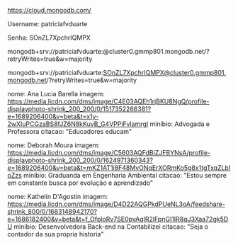 
https://cloud.mongodb.com/

Username: patriciafvduarte

Senha: SOnZL7XpchrIQMPX

mongodb+srv://patriciafvduarte:<password>@cluster0.gmmp801.mongodb.net/?retryWrites=true&w=majority

mongodb+srv://patriciafvduarte:SOnZL7XpchrIQMPX@cluster0.gmmp801.mongodb.net/?retryWrites=true&w=majority


nome: Ana Lucia Barella
imagem: https://media.licdn.com/dms/image/C4E03AQEh1rjBKU8NgQ/profile-displayphoto-shrink_200_200/0/1517352266381?e=1689206400&v=beta&t=x1y-2wXIuPCGzaBS8fJZ6N8kKuvB_G4VPPiFvIamrgI
minibio: Advogada e Professora
citacao: "Educadores educam"

nome: Deborah Moura
imagem: https://media.licdn.com/dms/image/C5603AQFdBiZJFBYNsA/profile-displayphoto-shrink_200_200/0/1624971360343?e=1689206400&v=beta&t=mKZ1AT1i8F48MvONqErXORmKo5g8x1tgTxqZLbIoZzs
minibio: Graduanda em Engenharia Ambiental
citacao: "Estou sempre em constante busca por evolução e aprendizado"

nome: Kathelin D'Agostin
imagem: https://media.licdn.com/dms/image/D4D22AQGPkdPUeNL3oA/feedshare-shrink_800/0/1683148942170?e=1686182400&v=beta&t=f_OfploRv7SE0pvAqIR2lFpnGI1IR8qJ3Xaa72gk5DU
minibio: Desenvolvedora Back-end na Contabilizei
citacao: "Seja o contador da sua propria historia"